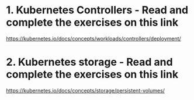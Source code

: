 # 1. Kubernetes Controllers -  Read and complete the exercises on this link
https://kubernetes.io/docs/concepts/workloads/controllers/deployment/

# 2. Kubernetes storage - Read and complete the exercises on this link
https://kubernetes.io/docs/concepts/storage/persistent-volumes/


